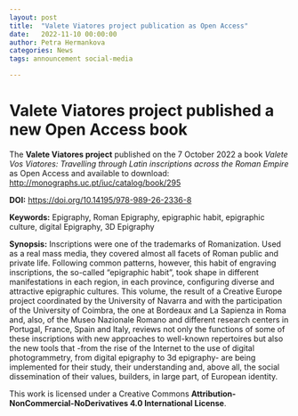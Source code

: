 ```yaml
---
layout: post
title:  "Valete Viatores project publication as Open Access"
date:   2022-11-10 00:00:00
author: Petra Hermankova
categories: News
tags: announcement social-media

---
```


# Valete Viatores project published a new Open Access book


The **Valete Viatores project** published on the 7 October 2022 a book *Valete Vos Viatores: Travelling through Latin inscriptions across the Roman Empire* as Open Access and available to download: http://monographs.uc.pt/iuc/catalog/book/295 

**DOI:** https://doi.org/10.14195/978-989-26-2336-8

**Keywords:** Epigraphy, Roman Epigraphy, epigraphic habit, epigraphic culture, digital Epigraphy, 3D Epigraphy

**Synopsis:** Inscriptions were one of the trademarks of Romanization. Used as a real mass media, they covered almost all facets of Roman public and private life. Following common patterns, however, this habit of engraving inscriptions, the so-called “epigraphic habit”, took shape in different manifestations in each region, in each province, configuring diverse and attractive epigraphic cultures. This volume, the result of a Creative Europe project coordinated by the University of Navarra and with the participation of the University of Coimbra, the one at Bordeaux and La Sapienza in Roma and, also, of the Museo Nazionale Romano and different research centers in Portugal, France, Spain and Italy, reviews not only the functions of some of these inscriptions with new approaches to well-known repertoires but also the new tools that -from the rise of the Internet to the use of digital photogrammetry, from digital epigraphy to 3d epigraphy- are being implemented for their study, their understanding and, above all, the social dissemination of their values, builders, in large part, of European identity.

This work is licensed under a Creative Commons **Attribution-NonCommercial-NoDerivatives 4.0 International License**.